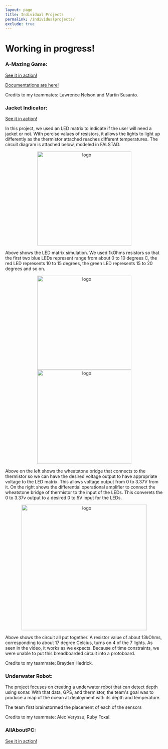 ```yaml
---
layout: page
title: Individual Projects
permalink: /individualprojects/
exclude: true
---
```


# Working in progress! 

### A-Mazing Game: 
[See it in action!](https://www.youtube.com/watch?v=Vm8TDvq7yHE&ab_channel=Antrym)

[Documentations are here!](https://martin5009.github.io/amazing_game/design/)

Credits to my teammates: Lawrence Nelson and Martin Susanto.

### Jacket Indicator:
[See it in action!](https://www.youtube.com/watch?v=NSoUq3j5nXU&ab_channel=CeciliaLi)

In this project, we used an LED matrix to indicate if the user will need a jacket or not. With percise values of resistors, it allows the lights to light up differently as the thermistor attached reaches different temperatures. The circuit diagram is attached below, modeled in FALSTAD.

<div style="text-align: center">
  <img src="../assets/img/LED.jpg" alt="logo" height="300" />
</div>

Above shows the LED matrix simulation. We used 1kOhms resistors so that the first two blue LEDs represent range from about 0 to 10 degrees C, the red LED represents 10 to 15 degrees, the green LED represents 15 to 20 degrees and so on. 

<div style="text-align: center">
  <img src="../assets/img/wheatstone.jpg" alt="logo" height="300" />
  <img src="../assets/img/amp.jpg" alt="logo" height="300" />
</div>

Above on the left shows the wheatstone bridge that connects to the thermistor so we can have the desired voltage output to have appropriate voltage to the LED matrix. This allows voltage output from 0 to 3.37V from it. On the right shows the differential operational amplifier to connect the wheatstone bridge of thermistor to the input of the LEDs. This converets the 0 to 3.37v output to a desired 0 to 5V input for the LEDs. 

<div style="text-align: center">
  <img src="../assets/img/together.jpg" alt="logo" height="400" />
</div>

Above shows the circuit all put together. A resistor value of about 13kOhms, corresponding to about 17 degree Celcius, turns on 4 of the 7 lights. As seen in the video, it works as we expects. Because of time constraints, we were unable to put this breadboarded circuit into a protoboard. 

Credits to my teammate: Brayden Hedrick.

### Underwater Robot:
The project focuses on creating a underwater robot that can detect depth using sonar. With that data, GPS, and thermistor, the team's goal was to produce a map of the ocean at deployment with its depth and temperature. 

The team first brainstormed the placement of each of the sensors


Credits to my teammate: Alec Veryssu, Ruby Foxal.

### AllAboutPC:
[See it in action!](https://www.youtube.com/watch?v=Fm7WJDabT0c&ab_channel=CeciliaLi)
